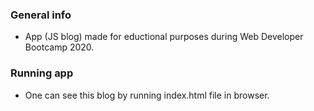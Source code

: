 ### **General info** 
- App (JS blog) made for eductional purposes during Web Developer Bootcamp 2020.

### **Running app**
- One can see this blog by running index.html file in browser.